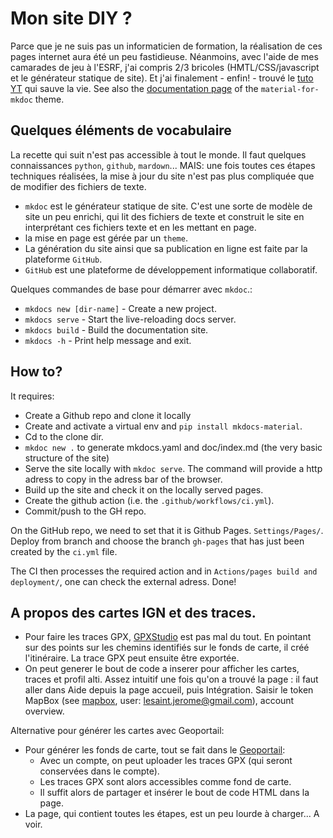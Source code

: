 # Mon site DIY ?

Parce que je ne suis pas un informaticien de formation, la réalisation de ces pages internet aura été un peu fastidieuse. Néanmoins, avec l'aide de mes camarades de jeu à l'ESRF, j'ai compris 2/3 bricoles (HMTL/CSS/javascript et le générateur statique de site). Et j'ai finalement - enfin! - trouvé le [tuto YT](https://www.youtube.com/watch?v=Q-YA_dA8C20) qui sauve la vie.
See also the [documentation page](https://squidfunk.github.io/mkdocs-material/reference/images/) of the `material-for-mkdoc` theme.

## Quelques éléments de vocabulaire

La recette qui suit n'est pas accessible à tout le monde. Il faut quelques connaissances `python`, `github`, `mardown`... MAIS: une fois toutes ces étapes techniques réalisées, la mise à jour du site n'est pas plus compliquée que de modifier des fichiers de texte.

- `mkdoc` est le générateur statique de site. C'est une sorte de modèle de site un peu enrichi, qui lit des fichiers de texte et construit le site en interprétant ces fichiers texte et en les mettant en page.
- la mise en page est gérée par un `theme`.
- La génération du site ainsi que sa publication en ligne est faite par la plateforme `GitHub`.
- `GitHub` est une plateforme de développement informatique collaboratif.

Quelques commandes de base pour démarrer avec `mkdoc`.:
* `mkdocs new [dir-name]` - Create a new project.
* `mkdocs serve` - Start the live-reloading docs server.
* `mkdocs build` - Build the documentation site.
* `mkdocs -h` - Print help message and exit.


## How to?

It requires:

  - Create a Github repo and clone it locally
  - Create and activate a virtual env and `pip install mkdocs-material`.
  - Cd to the clone dir.
  - `mkdoc new .` to generate mkdocs.yaml and doc/index.md (the very basic structure of the site)
  - Serve the site locally with `mkdoc serve`. The command will provide a http adress to copy in the adress bar of the browser.
  - Build up the site and check it on the locally served pages.
  - Create the github action (i.e. the `.github/workflows/ci.yml`).
  - Commit/push to the GH repo.

On the GitHub repo, we need to set that it is Github Pages. `Settings/Pages/`. Deploy from branch and choose the branch `gh-pages` that has just been created by the `ci.yml` file.

The CI then processes the required action and in `Actions/pages build and deployment/`, one can check the external adress.  Done!

## A propos des cartes IGN et des traces.

- Pour faire les traces GPX, [GPXStudio](https://gpx.studio/) est pas mal du tout. En pointant sur des points sur les chemins identifiés sur le fonds de carte, il créé l'itinéraire. La trace GPX peut ensuite être exportée.
- On peut generer le bout de code a inserer pour afficher les cartes, traces et profil alti. Assez intuitif une fois qu'on a trouvé la page : il faut aller dans Aide depuis la page accueil, puis Intégration. Saisir le token MapBox (see [mapbox](https://www.mapbox.com), user: lesaint.jerome@gmail.com), account overview.

Alternative pour générer les cartes avec Geoportail:
- Pour générer les fonds de carte, tout se fait dans le [Geoportail](https://www.geoportail.gouv.fr):
  - Avec un compte, on peut uploader les traces GPX (qui seront conservées dans le compte).
  - Les traces GPX sont alors accessibles comme fond de carte.
  - Il suffit alors de partager et insérer le bout de code HTML dans la page.
- La page, qui contient toutes les étapes, est un peu lourde à charger... A voir.
